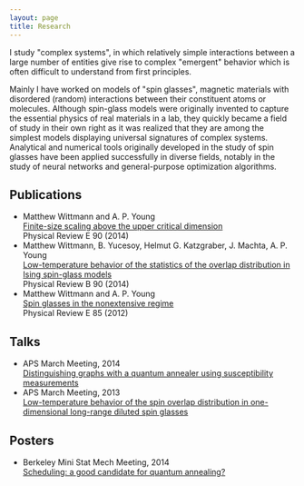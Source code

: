 ```yaml
---
layout: page
title: Research
---
```


I study "complex systems", in which relatively simple interactions between a
large number of entities give rise to complex "emergent" behavior which is
often difficult to understand from first principles.

Mainly I have worked on models of "spin glasses", magnetic materials with
disordered (random) interactions between their constituent atoms or molecules.
Although spin-glass models were originally invented to capture the essential
physics of real materials in a lab, they quickly became a field of study in
their own right as it was realized that they are among the simplest models
displaying universal signatures of complex systems. Analytical and numerical
tools originally developed in the study of spin glasses have been applied
successfully in diverse fields, notably in the study of neural networks and
general-purpose optimization algorithms.

## Publications

<ul class="papers">
<li>
  <div class="authors">
    <span class="me">Matthew Wittmann</span> and A. P. Young
  </div>
  <div class="title">
    <a href="http://arxiv.org/abs/1410.5296">
    Finite-size scaling above the upper critical dimension
    </a>
  </div>
  <div class="journal">Physical Review E <span class="volume">90</span> (2014)</div>
</li>
<li>
  <div class="authors">
    <span class="me">Matthew Wittmann</span>, B. Yucesoy, Helmut G. Katzgraber, J. Machta, A. P. Young
  </div>
  <div class="title">
    <a href="http://arxiv.org/abs/1408.2482">
    Low-temperature behavior of the statistics of the overlap distribution in Ising spin-glass models
    </a>
  </div>
  <div class="journal">Physical Review B <span class="volume">90</span> (2014)</div>
</li>
<li>
  <div class="authors">
    <span class="me">Matthew Wittmann</span> and A. P. Young
  </div>
  <div class="title">
    <a href="http://arxiv.org/abs/1201.1955">
    <div class="title">Spin glasses in the nonextensive regime</div>
    </a>
  </div>
  <div class="journal">Physical Review E <span class="volume">85</span> (2012)</div>
</li>
</ul>

## Talks

<ul class="talks">
<li>
  <div class="conference">APS March Meeting, 2014</div>
  <div class="title">
    <a href="http://meetings.aps.org/Meeting/MAR14/Session/J35.5">
    Distinguishing graphs with a quantum annealer using susceptibility measurements
    </a>
  </div>
</li>
<li>
  <div class="conference">APS March Meeting, 2013</div>
  <div class="title">
    <a href="http://meetings.aps.org/Meeting/MAR13/Session/F29.2">
    Low-temperature behavior of the spin overlap distribution in one-dimensional long-range diluted spin glasses
    </a>
  </div>
</li>
</ul>

## Posters
<ul class="posters">
<li>
  <div class="conference">Berkeley Mini Stat Mech Meeting, 2014</div>
  <div class="title">
    <a href="berkeley2014.pdf">
    Scheduling: a good candidate for quantum annealing?
    </a>
  </div>
</li>
</ul>
